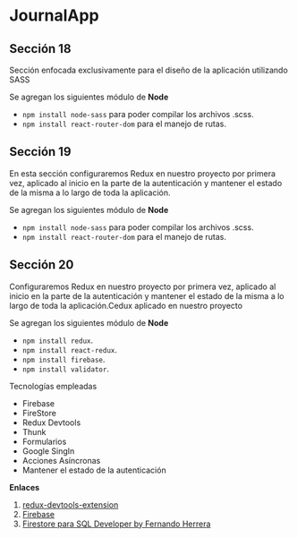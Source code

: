 # JournalApp
## Sección 18
Sección enfocada exclusivamente para el diseño de la aplicación utilizando SASS

Se agregan los siguientes módulo de **Node** 
- `npm install node-sass` para poder compilar los archivos .scss.
- `npm install react-router-dom` para el manejo de rutas.

## Sección 19
En esta sección configuraremos Redux en nuestro proyecto por primera vez, aplicado al inicio en la parte de la autenticación y mantener el estado de la misma a lo largo de toda la aplicación.

Se agregan los siguientes módulo de **Node** 
- `npm install node-sass` para poder compilar los archivos .scss.
- `npm install react-router-dom` para el manejo de rutas.

## Sección 20
Configuraremos Redux en nuestro proyecto por primera vez, aplicado al inicio en la parte de la autenticación y mantener el estado de la misma a lo largo de toda la aplicación.Cedux aplicado en nuestro proyecto

Se agregan los siguientes módulo de **Node** 
- `npm install redux`.
- `npm install react-redux`.
- `npm install firebase`.
- `npm install validator`.

Tecnologías empleadas
- Firebase
- FireStore
- Redux Devtools
- Thunk
- Formularios
- Google SingIn
- Acciones Asíncronas
- Mantener el estado de la autenticación

**Enlaces**
1. [redux-devtools-extension](https://github.com/zalmoxisus/redux-devtools-extension#usage)
2. [Firebase](https://firebase.google.com/)
3. [Firestore para SQL Developer by Fernando Herrera](https://www.youtube.com/playlist?list=PLCKuOXG0bPi29EkcAuVCln9ISbExcQk66)